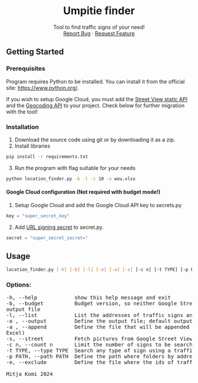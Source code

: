 <div align="center">
    <h1 align="center">Umpitie finder</h1>
    <p align="center">
        Tool to find traffic signs of your need!
        <br />
        <a href="https://github.com/MitjaWasTaken/umpikuja-finder/issues">Report Bug</a>
        ·
        <a href="https://github.com/MitjaWasTaken/umpikuja-finder/issues">Request Feature</a>
    </p>
</div>


## Getting Started

### Prerequisites
Program requires Python to be installed. You can install it from the official site: https://www.python.org/. 

If you wish to setup Google Cloud, you must add the <a href="https://developers.google.com/maps/documentation/streetview/overview">Street View static API</a> and the <a href="https://developers.google.com/maps/documentation/geocoding/overview">Geocoding API</a> to your project. Check below for further migration with the tool!

### Installation
1. Download the source code using git or by downloading it as a zip.
2. Install libraries
```sh
pip install -r requirements.txt
``` 
3. Run the program with flag suitable for your needs
```sh
python location_finder.py -k -l -c 10 -o wou.xlsx
```

#### Google Cloud configuration (Not required with budget mode!)
1. Setup Google Cloud and add the Google Cloud API key to secrets.py
````py
key = "super_secret_key"
````
2. Add <a href="https://developers.google.com/maps/documentation/maps-static/digital-signature">URL signing secret</a> to secret.py.
```py
secret = "super_secret_secret="
```

## Usage
```sh
location_finder.py [-h] [-b] [-l] [-o] [-a] [-s] [-c n] [-t TYPE] [-p PATH] [-e EXCLUDE]
```

### Options:
<pre>
-h, --help            show this help message and exit
-b, --budget          Budget version, so neither Google Street View photos nor addresses, only coordinates to th
output file
-l, --list            List the addresses of traffic signs and possible descriptions in Excel
-o , --output         Define the output file; default output.xlsx
-a , --append         Define the file that will be appended to the start of the output file; default output.xls (Please don't give a file that isn't the output of this program. Not compatible with the output of the budge
Excel)
-s, --street          Fetch pictures from Google Street View to folders by addresses (not 100% accurate due to very good data provided by the Finnish Transport Infrastructure Agency)
-c n, --count n       Limit the number of signs to be searched
-t TYPE, --type TYPE  Search any type of sign using a traffic sign type. For example, A1.1 for mutka
-p PATH, --path PATH  Define the path where folders by addresses with pictures are stored (requires -s parameter)
-e, --exclude         Define the file where the ids of traffic signs that will be excluded are saved and the ids of searched signs will be saved

Mitja Komi 2024
</pre>